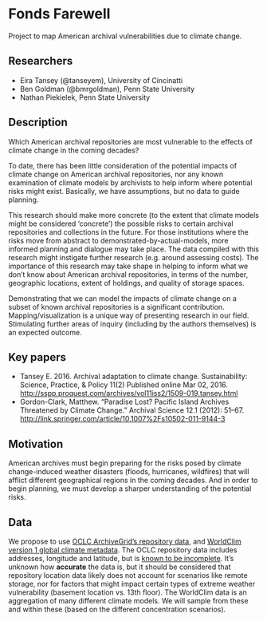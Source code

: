 # Fonds Farewell
Project to map American archival vulnerabilities due to climate change.
## Researchers
* Eira Tansey (@tanseyem), University of Cincinatti
* Ben Goldman (@bmrgoldman), Penn State University
* Nathan Piekielek, Penn State University

## Description
Which American archival repositories are most vulnerable to the effects of climate change in the coming decades?

To date, there has been little consideration of the potential impacts of climate change on American archival repositories, nor any known examination of climate models by archivists to help inform where potential risks might exist. Basically, we have assumptions, but no data to guide planning.

This research should make more concrete (to the extent that climate models might be considered ‘concrete’) the possible risks to certain archival repositories and collections in the future. For those institutions where the risks move from abstract to demonstrated-by-actual-models, more informed planning and dialogue may take place. The data compiled with this research might instigate further research (e.g. around assessing costs). The importance of this research may take shape in helping to inform what we don’t know about American archival repositories, in terms of the number, geographic locations, extent of holdings, and quality of storage spaces. 

Demonstrating that we can model the impacts of climate change on a subset of known archival repositories is a significant contribution. Mapping/visualization is a unique way of presenting research in our field. Stimulating further areas of inquiry (including by the authors themselves) is an expected outcome.
## Key papers
* Tansey E. 2016. Archival adaptation to climate change. Sustainability: Science, Practice, & Policy 11(2) Published online Mar 02, 2016. http://sspp.proquest.com/archives/vol11iss2/1509-019.tansey.html 
* Gordon-Clark, Matthew. “Paradise Lost? Pacific Island Archives Threatened by Climate Change.” Archival Science 12.1 (2012): 51–67. http://link.springer.com/article/10.1007%2Fs10502-011-9144-3

## Motivation
American archives must begin preparing for the risks posed by climate change-induced weather disasters (floods, hurricanes, wildfires) that will afflict different geographical regions in the coming decades. And in order to begin planning, we must develop a sharper understanding of the potential risks. 
## Data
We propose to use [OCLC ArchiveGrid’s repository data][1], and [WorldClim version 1 global climate metadata][2]. The OCLC repository data includes addresses, longitude and latitude, but is [known to be incomplete][3]. It’s unknown how **accurate** the data is, but it should be considered that repository location data likely does not account for scenarios like remote storage, nor for factors that might impact certain types of extreme weather vulnerability (basement location vs. 13th floor). The WorldClim data is an aggregation of many different climate models. We will sample from these and within these (based on the different concentration scenarios).

[1]: https://github.com/bmrgoldman/fonds_farewell/blob/master/geodata_sorted_data-ArchiveGrid.csv
[2]: http://www.worldclim.org/cmip5_30s
[3]: https://beta.worldcat.org/archivegrid/about/
